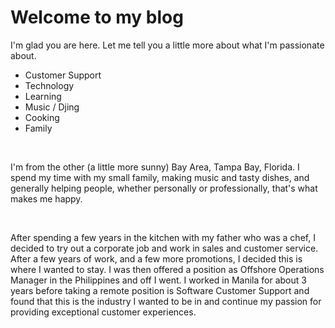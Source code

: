 # Welcome to my blog

I'm glad you are here. Let me tell you a little more about what I'm passionate about.

<html>
  <ul>
    <li>Customer Support</li>
    <li>Technology</li>
    <li>Learning</li>
    <li>Music / Djing</li>
    <li>Cooking</li>
    <li>Family</li>
  </ul>
<br>
<p>
I'm from the other (a little more sunny) Bay Area, Tampa Bay, Florida. I spend my time with my small family, making music and tasty dishes, and generally helping people, whether personally or professionally, that's what makes me happy.</p>
<br>
<p>
After spending a few years in the kitchen with my father who was a chef, I decided to try out a corporate job and work in sales and customer service. After a few years of work, and a few more promotions, I decided this is where I wanted to stay. I was then offered a position as Offshore Operations Manager in the Philippines and off I went. I worked in Manila for about 3 years before taking a remote position is Software Customer Support and found that this is the industry I wanted to be in and continue my passion for providing exceptional customer experiences. 
</p>
